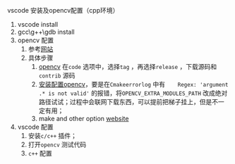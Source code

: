vscode 安装及opencv配置（cpp环境）

1. vscode install
2. gcc\g++\gdb install 
3. opencv 配置
   1. 参考[网站](https://blog.csdn.net/u012704941/article/details/80396249)
   2. 具体步骤
      1. [opencv](https://github.com/opencv) 在`code` 选项中，选择`tag` ，再选择`release` ，下载源码和`contrib` 源码
      2. [安装配置opencv](https://blog.csdn.net/bryan_qaq/article/details/90246739)，要是在`Cmakeerrorlog` 中有`    Regex: 'argument .* is not valid'`  的报错，将`OPENCV_EXTRA_MODULES_PATH` 改成绝对路径试试；过程中会联网下载东西，可以提前把梯子挂上，但是不一定有用；
      3. make and other option [website](https://blog.csdn.net/weixin_44436677/article/details/105586820)
4. vscode 配置
   1. 安装`c/c++` 插件；
   2. 打开`opencv` 测试代码
   3. `c++` 配置

